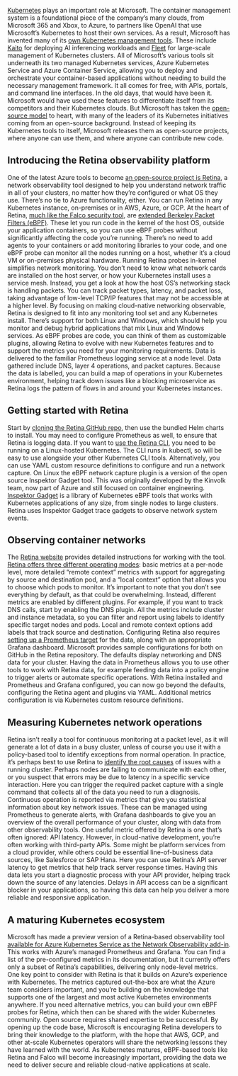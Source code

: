 [Kubernetes](https://www.infoworld.com/article/3268073/what-is-kubernetes-your-next-application-platform.html) plays an important role at Microsoft. The container management system is a foundational piece of the company’s many clouds, from Microsoft 365 and Xbox, to Azure, to partners like OpenAI that use Microsoft’s Kubernetes to host their own services.
As a result, Microsoft has invented many of its
[own Kubernetes management tools](https://www.infoworld.com/article/3714767/building-a-smarter-azure-kubernetes-for-developers.html). These include [Kaito](https://github.com/Azure/kaito) for deploying AI inferencing workloads and [Fleet](https://learn.microsoft.com/en-us/azure/kubernetes-fleet/overview) for large-scale management of Kubernetes clusters. All of Microsoft’s various tools sit underneath its two managed Kubernetes services, Azure Kubernetes Service and Azure Container Service, allowing you to deploy and orchestrate your container-based applications without needing to build the necessary management framework. It all comes for free, with APIs, portals, and command line interfaces.
In the old days, that would have been it. Microsoft would have used these features to differentiate itself from its competitors and their Kubernetes clouds. But Microsoft has taken the
[open-source model](https://www.infoworld.com/article/3429076/what-is-open-source-software-open-source-and-foss-explained.html) to heart, with many of the leaders of its Kubernetes initiatives coming from an open-source background. Instead of keeping its Kubernetes tools to itself, Microsoft releases them as open-source projects, where anyone can use them, and where anyone can contribute new code.
## Introducing the Retina observability platform
One of the latest Azure tools to become
[an open-source project is Retina](https://azure.microsoft.com/en-us/blog/microsoft-open-sources-retina-a-cloud-native-container-networking-observability-platform/), a network observability tool designed to help you understand network traffic in all of your clusters, no matter how they’re configured or what OS they use. There’s no tie to Azure functionality, either. You can run Retina in any Kubernetes instance, on-premises or in AWS, Azure, or GCP.
At the heart of Retina,
[much like the Falco security tool](https://www.infoworld.com/article/3714269/securing-azure-kubernetes-with-falco.html), are [extended Berkeley Packet Filters (eBPF)](https://ebpf.io/). These let you run code in the kernel of the host OS, outside your application containers, so you can use eBPF probes without significantly affecting the code you’re running. There’s no need to add agents to your containers or add monitoring libraries to your code, and one eBPF probe can monitor all the nodes running on a host, whether it’s a cloud VM or on-premises physical hardware.
Running Retina probes in-kernel simplifies network monitoring. You don’t need to know what network cards are installed on the host server, or how your Kubernetes install uses a service mesh. Instead, you get a look at how the host OS’s networking stack is handling packets. You can track packet types, latency, and packet loss, taking advantage of low-level TCP/IP features that may not be accessible at a higher level.
By focusing on making cloud-native networking observable, Retina is designed to fit into any monitoring tool set and any Kubernetes install. There’s support for both Linux and Windows, which should help you monitor and debug hybrid applications that mix Linux and Windows services. As eBPF probes are code, you can think of them as customizable plugins, allowing Retina to evolve with new Kubernetes features and to support the metrics you need for your monitoring requirements.
Data is delivered to the familiar Prometheus logging service at a node level. Data gathered include DNS, layer 4 operations, and packet captures. Because the data is labelled, you can build a map of operations in your Kubernetes environment, helping track down issues like a blocking microservice as Retina logs the pattern of flows in and around your Kubernetes instances.
## Getting started with Retina
Start by
[cloning the Retina GitHub repo](https://github.com/microsoft/retina), then use the bundled Helm charts to install. You may need to configure Prometheus as well, to ensure that Retina is logging data. If you want to [use the Retina CLI](https://retina.sh/docs/installation/cli/), you need to be running on a Linux-hosted Kubernetes. The CLI runs in kubectl, so will be easy to use alongside your other Kubernetes CLI tools. Alternatively, you can use YAML custom resource definitions to configure and run a network capture.
On Linux the eBPF network capture plugin is a version of the open source Inspektor Gadget tool. This was originally developed by the Kinvolk team, now part of Azure and still focused on container engineering.
[Inspektor Gadget](https://www.inspektor-gadget.io/) is a library of Kubernetes eBPF tools that works with Kubernetes applications of any size, from single nodes to large clusters. Retina uses Inspektor Gadget trace gadgets to observe network system events.
## Observing container networks
The
[Retina website](https://retina.sh/) provides detailed instructions for working with the tool. [Retina offers three different operating modes](https://retina.sh/docs/metrics/modes/): basic metrics at a per-node level, more detailed “remote context” metrics with support for aggregating by source and destination pod, and a “local context” option that allows you to choose which pods to monitor.
It’s important to note that you don’t see everything by default, as that could be overwhelming. Instead, different metrics are enabled by different plugins. For example, if you want to track DNS calls, start by enabling the DNS plugin. All the metrics include cluster and instance metadata, so you can filter and report using labels to identify specific target nodes and pods. Local and remote context options add labels that track source and destination.
Configuring Retina also requires
[setting up a Prometheus target](https://retina.sh/docs/installation/prometheus-unmanaged) for the data, along with an appropriate Grafana dashboard. Microsoft provides sample configurations for both on GitHub in the Retina repository. The defaults display networking and DNS data for your cluster. Having the data in Prometheus allows you to use other tools to work with Retina data, for example feeding data into a policy engine to trigger alerts or automate specific operations.
With Retina installed and Prometheus and Grafana configured, you can now go beyond the defaults, configuring the Retina agent and plugins via YAML. Additional metrics configuration is via Kubernetes custom resource definitions.
## Measuring Kubernetes network operations
Retina isn’t really a tool for continuous monitoring at a packet level, as it will generate a lot of data in a busy cluster, unless of course you use it with a policy-based tool to identify exceptions from normal operation. In practice, it’s perhaps best to use Retina to
[identify the root causes](https://www.infoworld.com/article/3714761/4-steps-to-improve-root-cause-analysis.html) of issues with a running cluster. Perhaps nodes are failing to communicate with each other, or you suspect that errors may be due to latency in a specific service interaction. Here you can trigger the required packet capture with a single command that collects all of the data you need to run a diagnosis.
Continuous operation is reported via metrics that give you statistical information about key network issues. These can be managed using Prometheus to generate alerts, with Grafana dashboards to give you an overview of the overall performance of your cluster, along with data from other observability tools.
One useful metric offered by Retina is one that’s often ignored: API latency. However, in cloud-native development, you’re often working with third-party APIs. Some might be platform services from a cloud provider, while others could be essential line-of-business data sources, like Salesforce or SAP Hana. Here you can use Retina’s API server latency to get metrics that help track server response times.
Having this data lets you start a diagnostic process with your API provider, helping track down the source of any latencies. Delays in API access can be a significant blocker in your applications, so having this data can help you deliver a more reliable and responsive application.
## A maturing Kubernetes ecosystem
Microsoft has made a preview version of a Retina-based observability tool
[available for Azure Kubernetes Service as the Network Observability add-in](https://learn.microsoft.com/en-us/azure/aks/network-observability-overview). This works with Azure’s managed Prometheus and Grafana. You can find a list of the pre-configured metrics in its documentation, but it currently offers only a subset of Retina’s capabilities, delivering only node-level metrics.
One key point to consider with Retina is that it builds on Azure’s experience with Kubernetes. The metrics captured out-the-box are what the Azure team considers important, and you’re building on the knowledge that supports one of the largest and most active Kubernetes environments anywhere. If you need alternative metrics, you can build your own eBPF probes for Retina, which then can be shared with the wider Kubernetes community.
Open source requires shared expertise to be successful. By opening up the code base, Microsoft is encouraging Retina developers to bring their knowledge to the platform, with the hope that AWS, GCP, and other at-scale Kubernetes operators will share the networking lessons they have learned with the world. As Kubernetes matures, eBPF-based tools like Retina and Falco will become increasingly important, providing the data we need to deliver secure and reliable cloud-native applications at scale.